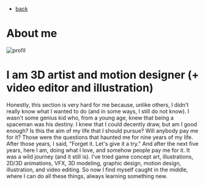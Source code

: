 - [back](index.md)
# About me 
![profil](https://github.com/MirekCernyIV/english-for-designers1/assets/149397901/ef27686d-1dcd-4873-804b-9c1e3cfcea10)

# I am  3D artist and motion designer (+ video editor and illustration)
Honestly, this section is very hard for me because, unlike others, I didn't really know what I wanted to do (and in some ways, I still do not know). I wasn't some genius kid who, from a young age, knew that being a spaceman was his destiny. I knew that I could decently draw, but am I good enough? Is this the aim of my life that I should pursue? Will anybody pay me for it? Those were the questions that haunted me for nine years of my life. After those years, I said, "Forget it. Let's give it a try." And after the next five years, here I am, doing what I love, and somehow people pay me for it. It was a wild journey (and it still is). I've tried game concept art, illustrations, 2D/3D animations, VFX, 3D modeling, graphic design, motion design, illustration, and video editing. So now I find myself caught in the middle, where I can do all these things, always learning something new.
